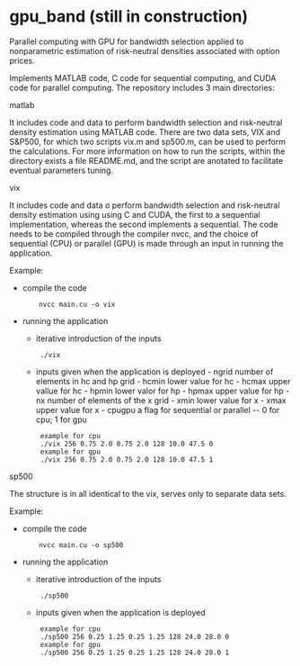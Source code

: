 # gpu_band (still in construction)
Parallel computing with GPU for bandwidth selection applied to nonparametric estimation of risk-neutral densities associated with option prices.

Implements MATLAB code, C code for sequential computing, and CUDA code for parallel computing.
The repository includes 3 main directories:

matlab

It includes code and data to perform bandwidth selection and risk-neutral density estimation 
using MATLAB code. There are two data sets, VIX and S&P500, for which two scripts vix.m and
sp500.m, can be used to perform the calculations. For more information on how to run the 
scripts, within the directory exists a file README.md, and the script are anotated to
facilitate eventual parameters tuning.

vix 

It includes code and data o perform bandwidth selection and risk-neutral density estimation 
using using C and CUDA, the first to a sequential implementation, whereas the second implements a sequential.
The code needs to be compiled through the compiler nvcc, and the choice of sequential (CPU) or 
parallel (GPU) is made through an input in running the application. 

Example:
- compile the code
     
          nvcc main.cu -o vix
          
          
     
- running the application
   - iterative introduction of the inputs
          
          ./vix

      
   - inputs given when the application is deployed 
          - ngrid number of elements in hc and hp grid
          - hcmin lower value for hc
          - hcmax upper vallue for hc
          - hpmin lower valor for hp
          - hpmax upper value for hp
          - nx number of elements of the x grid
          - xmin lower value for x
          - xmax upper value for x
          - cpugpu a flag for sequential or parallel -- 0 for cpu; 1 for gpu
        
          example for cpu
          ./vix 256 0.75 2.0 0.75 2.0 128 10.0 47.5 0
          example for gpu
          ./vix 256 0.75 2.0 0.75 2.0 128 10.0 47.5 1
        
        
sp500

The structure is in all identical to the vix, serves only to separate data sets.

Example:
- compile the code

          nvcc main.cu -o sp500
        
- running the application
   - iterative introduction of the inputs


          ./sp500
       
   - inputs given when the application is deployed
    
          example for cpu
          ./sp500 256 0.25 1.25 0.25 1.25 128 24.0 28.0 0
          example for gpu
          ./sp500 256 0.25 1.25 0.25 1.25 128 24.0 28.0 1
         
